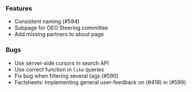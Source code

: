 ### Features

* Consistent naming (#594)
* Subpage for OEO Steering committee 
* Add missing partners to about page

### Bugs

* Use server-side cursors in search API
* Use correct function in `like` queries
* Fix bug when filtering several tags (#590)
* Factsheets: Implementing general user-feedback on (#419) in (#599)

